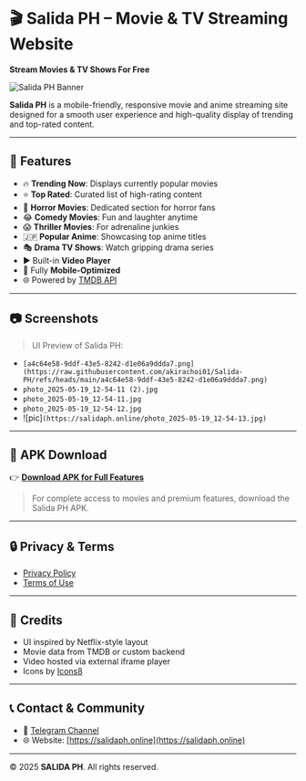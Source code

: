 # 🎬 Salida PH – Movie & TV Streaming Website

**Stream Movies & TV Shows For Free**

![Salida PH Banner](https://salidaph.online/assests/salida.png)

**Salida PH** is a mobile-friendly, responsive movie and anime streaming site designed for a smooth user experience and high-quality display of trending and top-rated content.

---

## 🌟 Features

- 🔥 **Trending Now**: Displays currently popular movies
- ⭐ **Top Rated**: Curated list of high-rating content
- 🎃 **Horror Movies**: Dedicated section for horror fans
- 😂 **Comedy Movies**: Fun and laughter anytime
- 😱 **Thriller Movies**: For adrenaline junkies
- 🇯🇵 **Popular Anime**: Showcasing top anime titles
- 🎭 **Drama TV Shows**: Watch gripping drama series
- ▶️ Built-in **Video Player**
- 📱 Fully **Mobile-Optimized**
- 🌐 Powered by [TMDB API](https://www.themoviedb.org/documentation/api)

---

## 📷 Screenshots

> UI Preview of Salida PH:

- `[a4c64e58-9ddf-43e5-8242-d1e06a9ddda7.png](https://raw.githubusercontent.com/akirachoi01/Salida-PH/refs/heads/main/a4c64e58-9ddf-43e5-8242-d1e06a9ddda7.png)`
- `photo_2025-05-19_12-54-11 (2).jpg`
- `photo_2025-05-19_12-54-11.jpg`
- `photo_2025-05-19_12-54-12.jpg`
- ![pic]`(https://salidaph.online/photo_2025-05-19_12-54-13.jpg)`



---

## 📲 APK Download

👉 **[Download APK for Full Features](https://file.salidaph.online/SalidaPH.apk)**

> For complete access to movies and premium features, download the Salida PH APK.

---

## 🔒 Privacy & Terms

- [Privacy Policy](#)
- [Terms of Use](#)

---

## 📌 Credits

- UI inspired by Netflix-style layout
- Movie data from TMDB or custom backend
- Video hosted via external iframe player
- Icons by [Icons8](https://icons8.com)

---

## 📞 Contact & Community

- 🔗 [Telegram Channel](https://t.me/akirachoi01)
- 🌐 Website: [https://salidaph.online](https://salidaph.online)

---

© 2025 **SALIDA PH**. All rights reserved.
